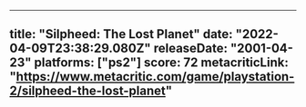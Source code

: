 
---
title: "Silpheed: The Lost Planet"
date: "2022-04-09T23:38:29.080Z"
releaseDate: "2001-04-23"
platforms: ["ps2"]
score: 72
metacriticLink: "https://www.metacritic.com/game/playstation-2/silpheed-the-lost-planet"
---
